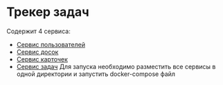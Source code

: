# Трекер задач
Содержит 4 сервиса:
- [Сервис пользователей](https://github.com/superngb3000/user-service)
- [Сервис досок](https://github.com/superngb3000/board-service)
- [Сервис карточек](https://github.com/superngb3000/card-service)
- [Сервис задач](https://github.com/superngb3000/task-service)
Для запуска необходимо разместить все сервисы в одной директории и запустить docker-compose файл
